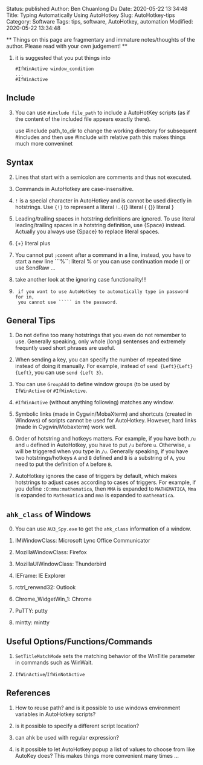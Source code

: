 Status: published
Author: Ben Chuanlong Du
Date: 2020-05-22 13:34:48
Title: Typing Automatically Using AutoHotkey
Slug: AutoHotkey-tips
Category: Software
Tags: tips, software, AutoHotkey, automation
Modified: 2020-05-22 13:34:48

**
Things on this page are fragmentary and immature notes/thoughts of the author. 
Please read with your own judgement!
**
 

1. it is suggested that you put things into 

    ```AutoHotkey
    #IfWinActive window_condition
    ...
    #IfWinActive
    ```

## Include

3. You can use `#include file_path` to include a AutoHotKey scripts 
    (as if the content of the included file appears exactly there).

    use #include path_to_dir to change the working directory for subsequent #includes
    and then use #include with relative path 
    this makes things much more conveninet

## Syntax

2. Lines that start with a semicolon are comments and thus not executed.

7. Commands in AutoHotkey are case-insensitive.

3. `!` is a special character in AutoHotkey and is cannot be used directly in hotstrings. 
    Use `{!}` to represent a literal `!`.
    {{} literal {
    {}} literal }

2. Leading/trailing spaces in hotstring definitions are ignored. 
    To use literal leading/trailing spaces in a hotstring definition, 
    use {Space} instead.
    Actually you always use {Space} to replace literal spaces.

4. {+} literal plus

3. You cannot put `;coment` after a command in a line, instead, you have to start a new line
    ```%``: literal % or you can use continuation mode () or use SendRaw ...

1. take another look at the ignoring case functionality!!!

2. ````` is a special character in AutoHotkey. 
    if you want to use AutoHotkey to automatically type in password for in,
    you cannot use ````` in the password.

## General Tips

1. Do not define too many hotstrings that you even do not remember to use. 
    Generally speaking, 
    only whole (long) sentenses and extremely frequntly used short phrases are useful.

4. When sending a key, you can specify the number of repeated time instead of doing it manually. 
    For example, 
    instead of `send {Left}{Left}{Left}`, you can use `send {Left 3}`.

8. You can use `GroupAdd` to define window groups 
    (to be used by `IfWinActive` or `#IfWinActive`.

9. `#IfWinActive` (without anything following) matches any window.

4. Symbolic links (made in Cygwin/MobaXterm) and shortcuts (created in Windows) of scripts cannot be used for AutoHotkey. 
    However, hard links (made in Cygwin/Mobaxterm) work well.

5. Order of hotstring and hotkeys matters. 
    For example, 
    if you have both `/u` and `u` defined in AutoHotkey, 
    you have to put `/u` before `u`. 
    Otherwise, `u` will be triggered when you type in `/u`.
    Generally speaking, if you have two hotstrings/hotkeys `A` and `B` defined and `B` is a substring of `A`,
    you need to put the definition of `A` before `B`.

6. AutoHotkey ignores the case of triggers by default,
    which makes hotstrings to adjust cases according to cases of triggers.
    For example, 
    if you define `:O:mma:mathematica`, 
    then `MMA` is expanded to `MATHEMATICA`, `Mma` is expanded to `Mathematica`
    and `mma` is expanded to `mathematica`.


## `ahk_class` of Windows

0. You can use `AU3_Spy.exe` to get the `ahk_class` information of a window.

3. IMWindowClass: Microsoft Lync Office Communicator

4. MozillaWindowClass: Firefox

5. MozillaUIWindowClass: Thunderbird

6. IEFrame: IE Explorer

7. rctrl_renwnd32: Outlook

8. Chrome_WidgetWin_1: Chrome

9. PuTTY: putty

10. mintty: mintty

## Useful Options/Functions/Commands

1. `SetTitleMatchMode` sets the matching behavior of the WinTitle parameter in commands such as WinWait.

2. `IfWinActive`/`IfWinNotActive`


## References

1. How to reuse path? 
    and is it possible to use windows environment variables in AutoHotkey scripts?

2. is it possible to specify a different script location?


2. can ahk be used with regular expression?

3. is it possible to let AutoHotkey popup a list of values to choose from like AutoKey does?
    This makes things more convenient many times ...
